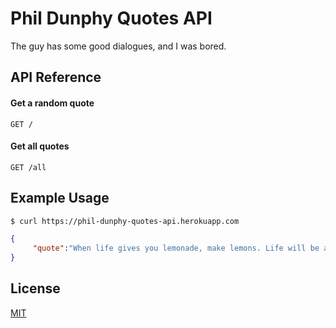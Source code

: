 # Phil Dunphy Quotes API

The guy has some good dialogues, and I was bored.


## API Reference

#### Get a random quote

`GET /`
#### Get all quotes

`GET /all`

## Example Usage

```bash
$ curl https://phil-dunphy-quotes-api.herokuapp.com
```
```json
{
     "quote":"When life gives you lemonade, make lemons. Life will be all, ‘Whaaat?"
}
```

## License

[MIT](LICENSE)